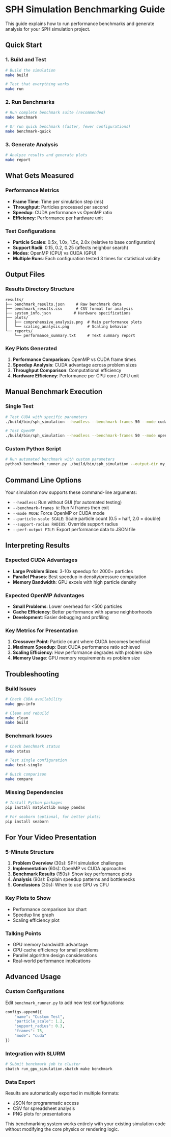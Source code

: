 # SPH Simulation Benchmarking Guide

This guide explains how to run performance benchmarks and generate analysis for your SPH simulation project.

## Quick Start

### 1. Build and Test
```bash
# Build the simulation
make build

# Test that everything works
make run
```

### 2. Run Benchmarks
```bash
# Run complete benchmark suite (recommended)
make benchmark

# Or run quick benchmark (faster, fewer configurations)
make benchmark-quick
```

### 3. Generate Analysis
```bash
# Analyze results and generate plots
make report
```

## What Gets Measured

### Performance Metrics
- **Frame Time**: Time per simulation step (ms)
- **Throughput**: Particles processed per second
- **Speedup**: CUDA performance vs OpenMP ratio
- **Efficiency**: Performance per hardware unit

### Test Configurations
- **Particle Scales**: 0.5x, 1.0x, 1.5x, 2.0x (relative to base configuration)
- **Support Radii**: 0.15, 0.2, 0.25 (affects neighbor search)
- **Modes**: OpenMP (CPU) vs CUDA (GPU)
- **Multiple Runs**: Each configuration tested 3 times for statistical validity

## Output Files

### Results Directory Structure
```
results/
├── benchmark_results.json     # Raw benchmark data
├── benchmark_results.csv      # CSV format for analysis
├── system_info.json          # Hardware specifications
├── plots/
│   ├── comprehensive_analysis.png  # Main performance plots
│   └── scaling_analysis.png        # Scaling behavior
└── reports/
    └── performance_summary.txt     # Text summary report
```

### Key Plots Generated
1. **Performance Comparison**: OpenMP vs CUDA frame times
2. **Speedup Analysis**: CUDA advantage across problem sizes
3. **Throughput Comparison**: Computational efficiency
4. **Hardware Efficiency**: Performance per CPU core / GPU unit

## Manual Benchmark Execution

### Single Test
```bash
# Test CUDA with specific parameters
./build/bin/sph_simulation --headless --benchmark-frames 50 --mode cuda --particle-scale 1.0

# Test OpenMP
./build/bin/sph_simulation --headless --benchmark-frames 50 --mode openmp --particle-scale 1.0
```

### Custom Python Script
```bash
# Run automated benchmark with custom parameters
python3 benchmark_runner.py ./build/bin/sph_simulation --output-dir my_results
```

## Command Line Options

Your simulation now supports these command-line arguments:
- `--headless`: Run without GUI (for automated testing)
- `--benchmark-frames N`: Run N frames then exit
- `--mode MODE`: Force OpenMP or CUDA mode
- `--particle-scale SCALE`: Scale particle count (0.5 = half, 2.0 = double)
- `--support-radius RADIUS`: Override support radius
- `--perf-output FILE`: Export performance data to JSON file

## Interpreting Results

### Expected CUDA Advantages
- **Large Problem Sizes**: 3-10x speedup for 2000+ particles
- **Parallel Phases**: Best speedup in density/pressure computation
- **Memory Bandwidth**: GPU excels with high particle density

### Expected OpenMP Advantages
- **Small Problems**: Lower overhead for <500 particles
- **Cache Efficiency**: Better performance with sparse neighborhoods
- **Development**: Easier debugging and profiling

### Key Metrics for Presentation
1. **Crossover Point**: Particle count where CUDA becomes beneficial
2. **Maximum Speedup**: Best CUDA performance ratio achieved
3. **Scaling Efficiency**: How performance degrades with problem size
4. **Memory Usage**: GPU memory requirements vs problem size

## Troubleshooting

### Build Issues
```bash
# Check CUDA availability
make gpu-info

# Clean and rebuild
make clean
make build
```

### Benchmark Issues
```bash
# Check benchmark status
make status

# Test single configuration
make test-single

# Quick comparison
make compare
```

### Missing Dependencies
```bash
# Install Python packages
pip install matplotlib numpy pandas

# For seaborn (optional, for better plots)
pip install seaborn
```

## For Your Video Presentation

### 5-Minute Structure
1. **Problem Overview** (30s): SPH simulation challenges
2. **Implementation** (60s): OpenMP vs CUDA approaches
3. **Benchmark Results** (150s): Show key performance plots
4. **Analysis** (90s): Explain speedup patterns and bottlenecks
5. **Conclusions** (30s): When to use GPU vs CPU

### Key Plots to Show
- Performance comparison bar chart
- Speedup line graph
- Scaling efficiency plot

### Talking Points
- GPU memory bandwidth advantage
- CPU cache efficiency for small problems
- Parallel algorithm design considerations
- Real-world performance implications

## Advanced Usage

### Custom Configurations
Edit `benchmark_runner.py` to add new test configurations:
```python
configs.append({
    "name": "Custom Test",
    "particle_scale": 1.2,
    "support_radius": 0.3,
    "frames": 75,
    "mode": "cuda"
})
```

### Integration with SLURM
```bash
# Submit benchmark job to cluster
sbatch run_gpu_simulation.sbatch make benchmark
```

### Data Export
Results are automatically exported in multiple formats:
- JSON for programmatic access
- CSV for spreadsheet analysis
- PNG plots for presentations

This benchmarking system works entirely with your existing simulation code without modifying the core physics or rendering logic.
